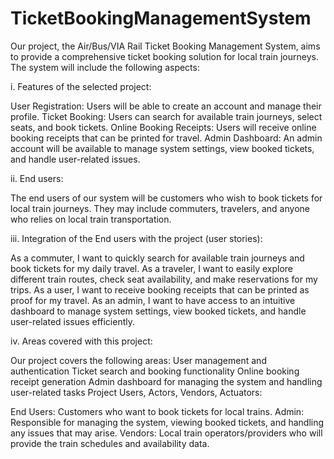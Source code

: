 # TicketBookingManagementSystem

Our project, the Air/Bus/VIA Rail Ticket Booking Management System, aims to provide a comprehensive ticket booking solution for local train journeys. The system will include the following aspects:

i. Features of the selected project:

User Registration: Users will be able to create an account and manage their profile.
Ticket Booking: Users can search for available train journeys, select seats, and book tickets.
Online Booking Receipts: Users will receive online booking receipts that can be printed for travel.
Admin Dashboard: An admin account will be available to manage system settings, view booked tickets, and handle user-related issues.

ii. End users:

The end users of our system will be customers who wish to book tickets for local train journeys. They may include commuters, travelers, and anyone who relies on local train transportation.

iii. Integration of the End users with the project (user stories):

As a commuter, I want to quickly search for available train journeys and book tickets for my daily travel.
As a traveler, I want to easily explore different train routes, check seat availability, and make reservations for my trips.
As a user, I want to receive booking receipts that can be printed as proof for my travel.
As an admin, I want to have access to an intuitive dashboard to manage system settings, view booked tickets, and handle user-related issues efficiently.

iv. Areas covered with this project:

Our project covers the following areas:
User management and authentication
Ticket search and booking functionality
Online booking receipt generation
Admin dashboard for managing the system and handling user-related tasks
Project Users, Actors, Vendors, Actuators:

End Users: Customers who want to book tickets for local trains.
Admin: Responsible for managing the system, viewing booked tickets, and handling any issues that may arise.
Vendors: Local train operators/providers who will provide the train schedules and availability data.

